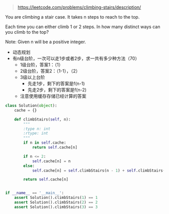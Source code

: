 > https://leetcode.com/problems/climbing-stairs/description/

You are climbing a stair case. It takes n steps to reach to the top.

Each time you can either climb 1 or 2 steps. In how many distinct ways can you climb to the top?

Note: Given n will be a positive integer.

* 动态规划
* 有n级台阶，一次可以走1步或者2步，求一共有多少种方法（70）
  * 1级台阶，答案1：（1）
  * 2级台阶，答案2：（1-1），（2）
  * 3级以上台阶
    * 先走1步，剩下的答案是f(n-1)
    * 先走2步，剩下的答案是f(n-2)
  * 注意使用缓存存储已经计算的答案

```python
class Solution(object):
    cache = {}

    def climbStairs(self, n):
        """
        :type n: int
        :rtype: int
        """
        if n in self.cache:
            return self.cache[n]

        if n <= 2:
            self.cache[n] = n
        else:
            self.cache[n] = self.climbStairs(n - 1) + self.climbStairs(n - 2)

        return self.cache[n]


if __name__ == '__main__':
    assert Solution().climbStairs(1) == 1
    assert Solution().climbStairs(2) == 2
    assert Solution().climbStairs(3) == 3
```